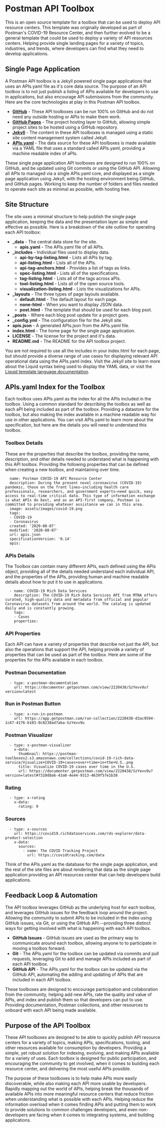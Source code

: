 # Postman API Toolbox
This is an open source template for a toolbox that can be used to deploy API resource centers. This template was originally developed as part of Postman's COVID-19 Resource Center, and then further evolved to be a general template that could be used to deploy a variety of API resources centers. Helping provide single landing pages for a variety of topics, industries, and trends, where developers can find what they need to develop applications.

## Single Page Application
A Postman API toolbox is a Jekyll powered single page applications that uses an APIs.yaml file as it's core data source. The purpose of an API toolbox is to not just publish a listing of APIs available for developers to use in applicaitons, but also encourage API submissions from the community. Here are the core technologies at play in this Postman API toolbox.

- [**GitHub**](https://github.com/) - These API toolboxes can be run 100% on GitHub and do not need any outside hosting or APIs to make them work.
- [**GitHub Pages**](https://pages.github.com/) - The project hosting layer to GitHub, allowing simple project sites to be hosted using a GitHub repository.
- [**Jekyll**](https://jekyllrb.com/) - The content in these API toolboxes is managed using a static site content management system called Jekyll.
- [**APIs.yaml**](http://apisyaml.org/) - The data source for these API toolboxes is made available via a YAML file that uses a standard called APIs.yaml, providing a machine readable index of aPIs.

These single page application API toolboxes are designed to run 100% on GitHub, and be updated using Git commits or using the GitHub API. Allowing all APIs to managed via a single APIs.yaml core, and displayed as a single page application using Jekyll, with the hosting environment being GitHub, and GitHub pages. Working to keep the number of folders and files needed to operate each site as minimal as possible, with hosting free.

## Site Structure
The site uses a minimal structure to help publish the single page application, keeping the data and the presentation layer as simple and effective as possible. Here is a breakdown of the site outline for operating each API toolbox:

- **_data** - The central data store for the site.
  - **apis.yaml** - The APIs.yaml file of all APIs.
- **_includes** - Individual files used to display data.
  - **api-by-tag-listing.html** - Lists all APIs by tag.
  - **api-listing.html** - Lists all of the APIs.
  - **api-tag-anchors.html** - Provides a list of tags as links.
  - **spec-listing.html** - Lists all of the specifications.
  - **tag-listing.html** - Lists all of the tags across aPIs.
  - **tool-listing.html** - Lists all of the open source tools.
  - **visualization-listing.html** - Lists the visualizations for APIs.
- **_layouts** - The three types of page layouts available.
  - **default.html** - The default layout for each page.
  - **none-html** - When you want to display JSON data.
  - **post.html** - The template that should be used for each blog psot.
- **_posts** - Where each blog post update for a project goes.
- **_config.yml** - The configuration file for the Jekyll site.
- **apis.json** - A generated APIs.json from the APIs.yaml file.
- **index.html** - The home page for the single page application.
- **LICENSE** - The license for the project and it's data.
- **README.md** - The README for the API toolbox project.

You are not required to use all the includes in your index.html for each page, but should provide a diverse range of use cases for displaying relevant API operational data using the APIs.yaml index. Visit the Jekyll site to learn more about the Liquid syntax being used to display the YAML data, or visit the [Liquid template language documentation](https://shopify.github.io/liquid/).

## APIs.yaml Index for the Toolbox
Each toolbox uses APIs.yaml as the index for all the APIs included in the toolbox. Using a common standard for describing the toolbox as well as each aPI being included as part of the toolbox. Providing a datastore for the toolbox, but also making the index available in a machine readable way for use in other applications. You can visit APIs.yaml to learn more about the specification, but here are the details you will need to understand this toolbox.

### Toolbox Details
These are the properties that describe the toolbox, providing the name, description, and other details needed to understand what is happening with this API toolbox. Providing the following properties that can be defined when creating a new toolbox, and maintaining over time.

```
  name: Postman COVID-19 API Resource Center
  description: During the present novel coronavirus (COVID-19) pandemic, those on the front lines—including health care professionals, researchers, and government experts—need quick, easy access to real-time critical data. This type of information exchange is what APIs do best, and as an API-first company, Postman is committed to providing whatever assistance we can in this area.
  image: assets/images/covid-19.png
  tags:
  - COVID-19
  - Coronavirus
  created: '2020-08-07'
  modified: '2020-08-07'
  url: apis.json
  specificationVersion: '0.14'
  apis:

```

### APIs Details
The Toolbox can contain many different APIs, each defined using the APIs object, providing all of the details needed understand each individual API, and the properties of the APIs, providing human and machine readable details about how to put it to use in applications.

```
  - name: COVID-19 Rich Data Services
    description: The COVID-19 Rich Data Services API from MTNA offers curated, high-quality data and metadata from official and popular Coronavirus datasets from around the world. The catalog is updated daily and is constantly growing.
    tags:
    - Cases
    properties:

```

### API Properties
Each API can have a variety of properties that describe not just the API, but also the operations that support the API, helping provide a variety of properties that can be used as part of the toolbox. Here are some of the properties for the APIs available in each toolbox.

### Postman Documentation

```
  - type: x-postman-documentation
    url: https://documenter.getpostman.com/view/2220438/SzYevv9u?version=latest
```    

### Run in Postman Button

```
  - type: x-run-in-postman
    url: https://app.getpostman.com/run-collection/2220438-d3ac9594-1c67-4176-b103-0c8238ad7aba-SzYevv9u
```

### Postman Visualizer

```
  - type: x-postman-visualizer
    x-data:
      thumbnail: https://postman-toolboxes2.s3.amazonaws.com/collections/covid-19-rich-data-service/Visualize+COVID-19+cases+over+time+in+the+U.S..png
      title: Visualize COVID-19 cases over time in the U.S.
      url: https://documenter.getpostman.com/view/2220438/SzYevv9u?version=latest#7310d8a6-43a0-4e44-9313-4639f57e1b38
```

### Rating

```
  - type: x-rating
    x-data:
      rating: 9
```

### Sources

```
  - type: x-sources
    url: https://covid19.richdataservices.com/rds-explorer/data-product-selection
    x-data:
      sources:
        - name: The COVID Tracking Project
          url: https://covidtracking.com/data
```

Think of the APIs.yaml as the database for the single page application, and the rest of the site files are about rendering that data as the single page application providing an API resources center that can help developers build applications.

## Feedback Loop & Automation
The API toolbox leverages GitHub as the underlying host for each toolbox, and leverages GitHub issues for the feedback loop around the project. Allowing the community to submit APIs to be included in the index using GitHub issues, via Git, or using the GitHub API.--providing three distinct ways for getting involved with what is happening with each API toolbox.

- **GitHub Issues** - GitHub issues are used as the primary way to communicate around each toolbox, allowing anyone to to participate in moving a toolbox forward.
- **Git** - The APIs.yaml for the toolbox can be updated via commits and pull requests, leveraging Git to add and manage APIs included as part of each API toolbox.
- **GitHub API** - The APIs.yaml for the toolbox can be updated via the GitHub API, automating the adding and updating of APIs that are included in each API toolbox.

These toolboxes are designed to encourage participation and collaboration from the community, helping add new APIs, rate the quality and value of APIs, and index and publish them so that developers can put to use. Providing documentation, Postman collections, and other resources to onboard with each API being made available.

## Purpose of the API Toolbox
These API toolboxes are designed to be able to quickly publish API resource centers for a variety of topics, making APIs, specifications, tooling, and other resources available for consumption by developers. Providing a simple, yet robust solution for indexing, evolving, and making APIs available for a variety of uses. Each toolbox is designed for public participation, and encouraging the community to get involved, when it comes to building each resource center, and delivering the most useful APIs possible.

The purpose of these toolboxes is to help make APIs more easily discoverable, while also making each API more usable by developers. Rapidly mapping out the world of APIs, helping break the thousands of available APIs into more meaningful resource centers that reduce friction when understanding what is possible with each APIs. Helping reduce the information overload when it comes finding APIs and putting them to work to provide solutions to common challenges developers, and even non-developers are facing when it comes to integrating systems, and building applications.

